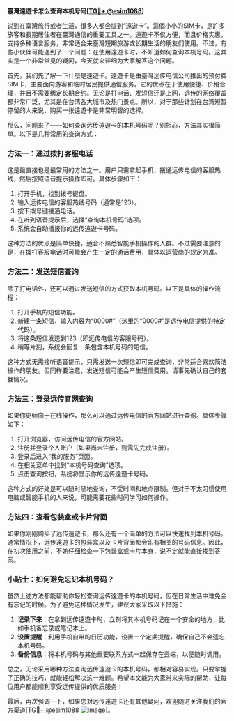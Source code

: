**臺灣遠遊卡怎么查询本机号码[[TG💪+ @esim1088](https://t.me/s/esim1088)]**

说到在臺灣旅行或者生活，很多人都会提到“遠遊卡”。這個小小的SIM卡，是許多旅客和長期居住者在臺灣通信的重要工具之一。遠遊卡不仅方便，而且价格实惠，支持多种语言服务，非常适合来臺灣短期旅游或长期生活的朋友们使用。不过，有些小伙伴可能遇到了一个问题：在使用遠遊卡时，不知道如何查询本机号码。这其实是一个非常常见的疑问，今天就来详细为大家解答这个问题。

首先，我们先了解一下什麼是遠遊卡。遠遊卡是由臺灣远传电信公司推出的预付费SIM卡，主要面向游客和临时居民提供通信服务。它的优点在于使用便捷、价格合理，并且不需要绑定长期合约。无论是打电话、发短信还是上网，远传的网络覆盖都非常广泛，尤其是在台湾各大城市及热门景点。所以，对于那些计划在台湾短暂停留的人来说，购买一张遠遊卡是非常明智的选择。

那么，问题来了——如何查询远传遠遊卡的本机号码呢？别担心，方法其实很简单。以下是几种常用的查询方式：

### 方法一：通过拨打客服电话

这是最直接也是最常用的方法之一。用户只需拿起手机，拨通远传电信的客服热线，然后按照语音提示操作即可。具体步骤如下：
1. 打开手机，找到拨号键盘。
2. 输入远传电信的客服热线号码（通常是123）。
3. 按下拨号键接通电话。
4. 在听到语音提示后，选择“查询本机号码”选项。
5. 系统会自动播报你的远传遠遊卡号码。

这种方法的优点是简单快捷，适合不熟悉智能手机操作的人群。不过需要注意的是，在拨打客服电话时可能会产生一定的通话费用，具体以运营商的规定为准。

### 方法二：发送短信查询

除了打电话外，还可以通过发送短信的方式获取本机号码。以下是具体的操作流程：
1. 打开手机的短信功能。
2. 新建一条短信，输入内容为“0000#”（这里的“0000#”是远传电信提供的特定代码）。
3. 将这条短信发送到123（即远传电信的客服号码）。
4. 稍等片刻，系统会回复一条包含本机号码的短信。

这种方式无需接听语音提示，只需发送一次短信即可完成查询，非常适合喜欢简洁操作的朋友。但同样要注意，发送短信可能会产生短信费用，请事先确认自己的套餐情况。

### 方法三：登录远传官网查询

如果你更倾向于在线操作，那么可以通过远传电信的官方网站进行查询。具体步骤如下：
1. 打开浏览器，访问远传电信的官方网站。
2. 注册并登录个人账户（如果尚未注册，则需先完成注册）。
3. 登录后进入“我的服务”页面。
4. 在相关菜单中找到“本机号码查询”选项。
5. 点击查询按钮，系统将显示你的远传遠遊卡号码。

这种方式的好处是可以随时随地查询，不受时间和地点限制。但对于不太习惯使用电脑或智能手机的人来说，可能需要花些时间学习如何操作。

### 方法四：查看包装盒或卡片背面

如果你刚刚购买了远传遠遊卡，那么还有一个简单的方法可以快速找到本机号码。通常情况下，远传遠遊卡的包装盒以及卡片背面都会印有相关的号码信息。因此，在初次使用之前，不妨仔细检查一下包装盒或卡片本身，说不定就能直接找到答案。

### 小贴士：如何避免忘记本机号码？

虽然上述方法都能帮助你轻松查询远传遠遊卡的本机号码，但在日常生活中难免会有忘记的时候。为了避免这种情况发生，建议大家采取以下措施：
1. **记录下来**：在拿到远传遠遊卡时，立刻将其本机号码记在一个安全的地方，比如手机备忘录或笔记本上。
2. **设置提醒**：利用手机自带的日历功能，设置一个定期提醒，确保自己不会遗忘本机号码。
3. **备份信息**：将本机号码与其他重要联系方式一起保存在云端，以便随时调用。

总之，无论采用哪种方法查询远传遠遊卡的本机号码，都相对容易实现。只要掌握了正确的技巧，就能轻松解决这一难题。希望本文能为大家带来实际的帮助，让每位用户都能顺利享受远传提供的优质服务！

最后，再次强调一下，如果您对远传遠遊卡还有其他疑问，欢迎随时关注我们的官方渠道[[TG💪+ @esim1088](https://t.me/s/esim1088) ![Image](https://i.postimg.cc/4NQfJmqS/Snipaste-2025-05-13-00-14-12.png)]。